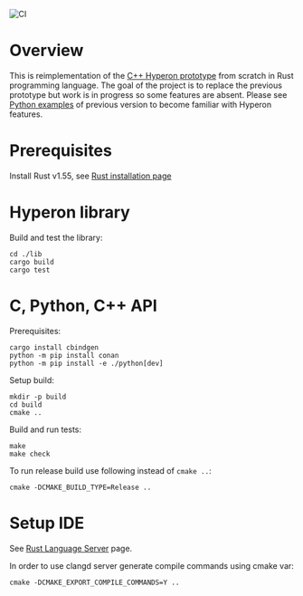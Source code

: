 ![CI](https://github.com/trueagi-io/hyperon-experimental/actions/workflows/ci.yml/badge.svg)

# Overview

This is reimplementation of the [C++ Hyperon prototype](https://github.com/trueagi-io/hyperon) from scratch in Rust programming language.
The goal of the project is to replace the previous prototype but work is in progress so some features are absent.
Please see [Python examples](https://github.com/trueagi-io/hyperon/tree/master/python/tests) of previous version to become familiar with Hyperon features.

# Prerequisites

Install Rust v1.55, see [Rust installation
page](https://www.rust-lang.org/tools/install)

# Hyperon library

Build and test the library:
```
cd ./lib
cargo build
cargo test
```

# C, Python, C++ API

Prerequisites:
```
cargo install cbindgen
python -m pip install conan
python -m pip install -e ./python[dev]
```

Setup build:
```
mkdir -p build
cd build
cmake ..
```

Build and run tests:
```
make
make check
```

To run release build use following instead of `cmake ..`:
```
cmake -DCMAKE_BUILD_TYPE=Release ..
```

# Setup IDE

See [Rust Language Server](https://github.com/rust-lang/rls) page.

In order to use clangd server generate compile commands using cmake var:
```
cmake -DCMAKE_EXPORT_COMPILE_COMMANDS=Y ..
```
